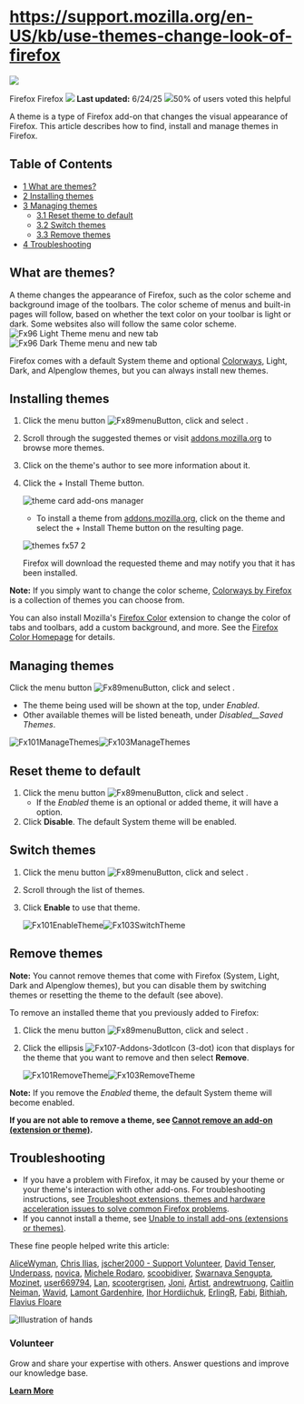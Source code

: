 # https://support.mozilla.org/en-US/kb/use-themes-change-look-of-firefox

[![](https://assets-prod.sumo.prod.webservices.mozgcp.net/media/uploads/products/2020-04-14-08-36-13-8dda6f.png)](https://support.mozilla.org/en-US/products/firefox "Firefox")

Firefox Firefox ![](https://assets-prod.sumo.prod.webservices.mozgcp.net/static/pencil.e33c563f24c4f989.svg) **Last updated:** 6/24/25 ![](https://assets-prod.sumo.prod.webservices.mozgcp.net/static/thumbs-up.2cbd5d41625a84a7.svg)50% of users voted this helpful

A theme is a type of Firefox add-on that changes the visual appearance of Firefox. This article describes how to find, install and manage themes in Firefox.

## Table of Contents

*   [1 What are themes?](#w_what-are-themes)
*   [2 Installing themes](#w_installing-themes)
*   [3 Managing themes](#w_managing-themes)
    *   [3.1 Reset theme to default](#w_reset-theme-to-default)
    *   [3.2 Switch themes](#w_switch-themes)
    *   [3.3 Remove themes](#w_remove-themes)
*   [4 Troubleshooting](#w_troubleshooting)

## What are themes?

A theme changes the appearance of Firefox, such as the color scheme and background image of the toolbars. The color scheme of menus and built-in pages will follow, based on whether the text color on your toolbar is light or dark. Some websites also will follow the same color scheme. ![Fx96 Light Theme menu and new tab](https://assets-prod.sumo.prod.webservices.mozgcp.net/media/uploads/gallery/images/2022-01-17-10-42-15-2a55d1.png) ![Fx96 Dark Theme menu and new tab](https://assets-prod.sumo.prod.webservices.mozgcp.net/media/uploads/gallery/images/2022-01-17-10-42-54-4e7649.png)

Firefox comes with a default System theme and optional [Colorways](https://support.mozilla.org/en-US/kb/new?title=Personalize+Firefox+with+Colorways "Page does not exist."), Light, Dark, and Alpenglow themes, but you can always install new themes.

## Installing themes

1.  Click the menu button ![Fx89menuButton](https://assets-prod.sumo.prod.webservices.mozgcp.net/media/uploads/gallery/images/2021-05-15-11-18-38-e5b736.png), click and select .
2.  Scroll through the suggested themes or visit [addons.mozilla.org](https://addons.mozilla.org/firefox/themes/) to browse more themes.
3.  Click on the theme's author to see more information about it.
4.  Click the \+ Install Theme button.
    
    ![theme card add-ons manager](https://assets-prod.sumo.prod.webservices.mozgcp.net/media/uploads/gallery/images/2019-07-03-09-23-24-3aaf4e.png)
    
    *   To install a theme from [addons.mozilla.org](https://addons.mozilla.org/firefox/themes/), click on the theme and select the \+ Install Theme button on the resulting page.
    
    ![themes fx57 2](https://assets-prod.sumo.prod.webservices.mozgcp.net/media/uploads/gallery/images/2018-06-15-09-03-17-4576c1.png)
    
    Firefox will download the requested theme and may notify you that it has been installed.
    

**Note:** If you simply want to change the color scheme, [Colorways by Firefox](https://addons.mozilla.org/firefox/collections/4757633/colorways/) is a collection of themes you can choose from.

You can also install Mozilla's [Firefox Color](https://addons.mozilla.org/firefox/addon/firefox-color/) extension to change the color of tabs and toolbars, add a custom background, and more. See the [Firefox Color Homepage](https://color.firefox.com/) for details.

## Managing themes

Click the menu button ![Fx89menuButton](https://assets-prod.sumo.prod.webservices.mozgcp.net/media/uploads/gallery/images/2021-05-15-11-18-38-e5b736.png), click and select .

*   The theme being used will be shown at the top, under _Enabled_.
*   Other available themes will be listed beneath, under _Disabled__Saved Themes_.

![Fx101ManageThemes](https://assets-prod.sumo.prod.webservices.mozgcp.net/media/uploads/gallery/images/2022-11-26-03-23-42-9eba19.png)![Fx103ManageThemes](https://assets-prod.sumo.prod.webservices.mozgcp.net/media/uploads/gallery/images/2022-07-24-03-42-49-a6687a.png)

## Reset theme to default

1.  Click the menu button ![Fx89menuButton](https://assets-prod.sumo.prod.webservices.mozgcp.net/media/uploads/gallery/images/2021-05-15-11-18-38-e5b736.png), click and select .
    *   If the _Enabled_ theme is an optional or added theme, it will have a option.
2.  Click **Disable**. The default System theme will be enabled.

## Switch themes

1.  Click the menu button ![Fx89menuButton](https://assets-prod.sumo.prod.webservices.mozgcp.net/media/uploads/gallery/images/2021-05-15-11-18-38-e5b736.png), click and select .
2.  Scroll through the list of themes.
3.  Click **Enable** to use that theme.
    
    ![Fx101EnableTheme](https://assets-prod.sumo.prod.webservices.mozgcp.net/media/uploads/gallery/images/2022-11-26-02-39-46-9b2ed4.png)![Fx103SwitchTheme](https://assets-prod.sumo.prod.webservices.mozgcp.net/media/uploads/gallery/images/2022-07-27-07-51-05-902c79.png)
    

## Remove themes

**Note:** You cannot remove themes that come with Firefox (System, Light, Dark and Alpenglow themes), but you can disable them by switching themes or resetting the theme to the default (see above).

To remove an installed theme that you previously added to Firefox:

1.  Click the menu button ![Fx89menuButton](https://assets-prod.sumo.prod.webservices.mozgcp.net/media/uploads/gallery/images/2021-05-15-11-18-38-e5b736.png), click and select .
2.  Click the ellipsis ![Fx107-Addons-3dotIcon](https://assets-prod.sumo.prod.webservices.mozgcp.net/media/uploads/gallery/images/2022-11-18-07-04-19-9b6f89.png) (3-dot) icon that displays for the theme that you want to remove and then select **Remove**.
    
    ![Fx101RemoveTheme](https://assets-prod.sumo.prod.webservices.mozgcp.net/media/uploads/gallery/images/2022-11-26-03-35-05-24e126.png)![Fx103RemoveTheme](https://assets-prod.sumo.prod.webservices.mozgcp.net/media/uploads/gallery/images/2022-07-27-07-52-29-7eef53.png)
    

**Note:** If you remove the _Enabled_ theme, the default System theme will become enabled.

**If you are not able to remove a theme, see [Cannot remove an add-on (extension or theme)](https://support.mozilla.org/en-US/kb/cannot-remove-add-on-extension-or-theme).**

## Troubleshooting

*   If you have a problem with Firefox, it may be caused by your theme or your theme's interaction with other add-ons. For troubleshooting instructions, see [Troubleshoot extensions, themes and hardware acceleration issues to solve common Firefox problems](https://support.mozilla.org/en-US/kb/troubleshoot-extensions-themes-to-fix-problems).
*   If you cannot install a theme, see [Unable to install add-ons (extensions or themes)](https://support.mozilla.org/en-US/kb/unable-install-add-ons-extensions-or-themes).

These fine people helped write this article:

[AliceWyman](https://support.mozilla.org/en-US/user/AliceWyman/), [Chris Ilias](https://support.mozilla.org/en-US/user/Chris_Ilias/), [jscher2000 - Support Volunteer](https://support.mozilla.org/en-US/user/jscher2000/), [David Tenser](https://support.mozilla.org/en-US/user/djst/), [Underpass](https://support.mozilla.org/en-US/user/underpass/), [novica](https://support.mozilla.org/en-US/user/novica/), [Michele Rodaro](https://support.mozilla.org/en-US/user/michro/), [scoobidiver](https://support.mozilla.org/en-US/user/scoobidiver/), [Swarnava Sengupta](https://support.mozilla.org/en-US/user/Swarnava/), [Mozinet](https://support.mozilla.org/en-US/user/Mozinet/), [user669794](https://support.mozilla.org/en-US/user/user669794/), [Lan](https://support.mozilla.org/en-US/user/upwinxp/), [scootergrisen](https://support.mozilla.org/en-US/user/scootergrisen/), [Joni](https://support.mozilla.org/en-US/user/heyjoni/), [Artist](https://support.mozilla.org/en-US/user/Artist/), [andrewtruong](https://support.mozilla.org/en-US/user/andrewtruong/), [Caitlin Neiman](https://support.mozilla.org/en-US/user/caitmuenster/), [Wavid](https://support.mozilla.org/en-US/user/Wavid/), [Lamont Gardenhire](https://support.mozilla.org/en-US/user/Lamont287/), [Ihor Hordiichuk](https://support.mozilla.org/en-US/user/ihor_ck/), [ErlingR](https://support.mozilla.org/en-US/user/erling.rosag/), [Fabi](https://support.mozilla.org/en-US/user/Fabi.L/), [Bithiah](https://support.mozilla.org/en-US/user/VintageMind/), [Flavius Floare](https://support.mozilla.org/en-US/user/ffloare/)

![Illustration of hands](https://assets-prod.sumo.prod.webservices.mozgcp.net/static/volunteer.a3be8d331849774b.png)

### Volunteer

Grow and share your expertise with others. Answer questions and improve our knowledge base.

**[Learn More](https://support.mozilla.org/en-US/contribute)**